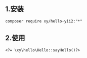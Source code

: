 ## 1.安装
```
composer require xy/hello-yii2:"*"
```
## 2.使用
```
<?= \xy\hello\Hello::sayHello()?>
```
